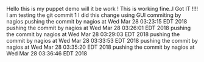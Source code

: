 Hello this is my puppet demo 
will it be work !
This is working fine..I Got IT !!!!
I am testing the git commit 1
I did this change using GUI
commiting by nagios
pushing the commit by nagios at Wed Mar 28 03:23:15 EDT 2018
pushing the commit by nagios at Wed Mar 28 03:26:01 EDT 2018
pushing the commit by nagios at Wed Mar 28 03:29:03 EDT 2018
pushing the commit by nagios at Wed Mar 28 03:33:53 EDT 2018
pushing the commit by nagios at Wed Mar 28 03:35:20 EDT 2018
pushing the commit by nagios at Wed Mar 28 03:36:46 EDT 2018
